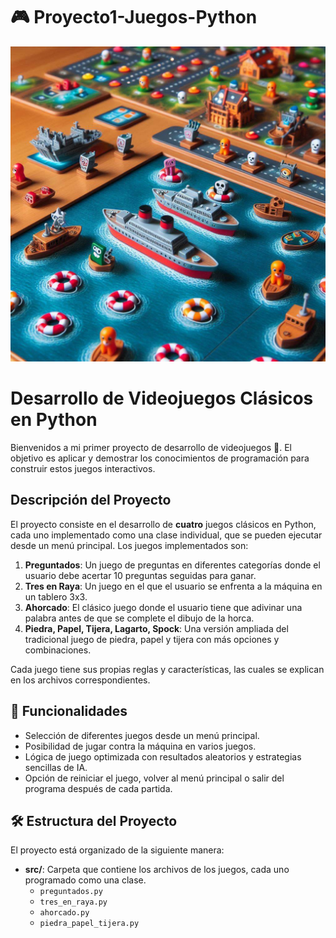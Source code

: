 # 🎮 Proyecto1-Juegos-Python
![Descripción de la imagen](imagenes/hundirlafolta.jpeg)
# Desarrollo de Videojuegos Clásicos en Python

Bienvenidos a mi primer proyecto de desarrollo de videojuegos 🎉. El objetivo es aplicar y demostrar los conocimientos de programación para construir estos juegos interactivos.

## Descripción del Proyecto

El proyecto consiste en el desarrollo de **cuatro** juegos clásicos en Python, cada uno implementado como una clase individual, que se pueden ejecutar desde un menú principal. Los juegos implementados son:

1. **Preguntados**: Un juego de preguntas en diferentes categorías donde el usuario debe acertar 10 preguntas seguidas para ganar.
2. **Tres en Raya**: Un juego en el que el usuario se enfrenta a la máquina en un tablero 3x3.
3. **Ahorcado**: El clásico juego donde el usuario tiene que adivinar una palabra antes de que se complete el dibujo de la horca.
4. **Piedra, Papel, Tijera, Lagarto, Spock**: Una versión ampliada del tradicional juego de piedra, papel y tijera con más opciones y combinaciones.

Cada juego tiene sus propias reglas y características, las cuales se explican en los archivos correspondientes.

## 🚀 Funcionalidades

- Selección de diferentes juegos desde un menú principal.
- Posibilidad de jugar contra la máquina en varios juegos.
- Lógica de juego optimizada con resultados aleatorios y estrategias sencillas de IA.
- Opción de reiniciar el juego, volver al menú principal o salir del programa después de cada partida.

## 🛠️ Estructura del Proyecto

El proyecto está organizado de la siguiente manera:

- **src/**: Carpeta que contiene los archivos de los juegos, cada uno programado como una clase.
  - `preguntados.py`
  - `tres_en_raya.py`
  - `ahorcado.py`
  - `piedra_papel_tijera.py`
